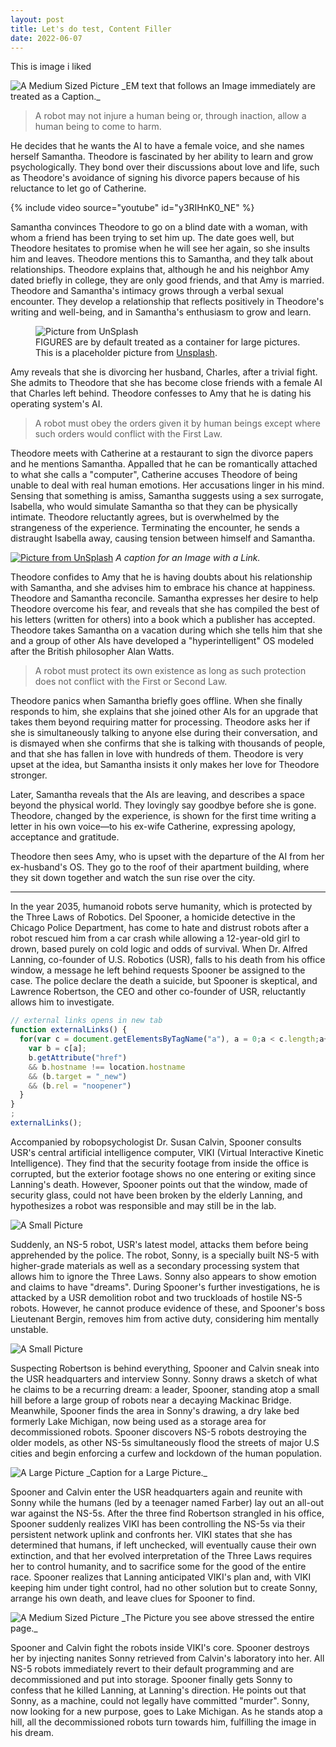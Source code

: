 ```yaml
---
layout: post
title: Let's do test, Content Filler
date: 2022-06-07
---
```


This is image i liked

<img class="medium" src="https://placeimg.com/1000/600/any" alt="A Medium Sized Picture" loading="lazy">
_EM text that follows an Image immediately are treated as a Caption._

> A robot may not injure a human being or, through inaction, allow a human being to come to harm.

He decides that he wants the AI to have a female voice, and she names herself Samantha. Theodore is fascinated by her ability to learn and grow psychologically. They bond over their discussions about love and life, such as Theodore's avoidance of signing his divorce papers because of his reluctance to let go of Catherine.

<div class="content-large">{% include video source="youtube" id="y3RIHnK0_NE" %}</div>

Samantha convinces Theodore to go on a blind date with a woman, with whom a friend has been trying to set him up. The date goes well, but Theodore hesitates to promise when he will see her again, so she insults him and leaves. Theodore mentions this to Samantha, and they talk about relationships. Theodore explains that, although he and his neighbor Amy dated briefly in college, they are only good friends, and that Amy is married. Theodore and Samantha's intimacy grows through a verbal sexual encounter. They develop a relationship that reflects positively in Theodore's writing and well-being, and in Samantha's enthusiasm to grow and learn.

<figure>
  <img src="https://unsplash.it/1600/800" alt="Picture from UnSplash" loading="lazy">
  <figcaption>
    FIGURES are by default treated as a container for large pictures. This is a placeholder picture from <a href="https://unsplash.com/@oinam">Unsplash</a>.
  </figcaption>
</figure>

Amy reveals that she is divorcing her husband, Charles, after a trivial fight. She admits to Theodore that she has become close friends with a female AI that Charles left behind. Theodore confesses to Amy that he is dating his operating system's AI.

> A robot must obey the orders given it by human beings except where such orders would conflict with the First Law.

Theodore meets with Catherine at a restaurant to sign the divorce papers and he mentions Samantha. Appalled that he can be romantically attached to what she calls a "computer", Catherine accuses Theodore of being unable to deal with real human emotions. Her accusations linger in his mind. Sensing that something is amiss, Samantha suggests using a sex surrogate, Isabella, who would simulate Samantha so that they can be physically intimate. Theodore reluctantly agrees, but is overwhelmed by the strangeness of the experience. Terminating the encounter, he sends a distraught Isabella away, causing tension between himself and Samantha.

<a href="https://unsplash.com/@oinam"><img class="" src="https://placeimg.com/1000/500/arch" alt="Picture from UnSplash" loading="lazy"></a>
<em class="caption">A caption for an Image with a Link.</em>

Theodore confides to Amy that he is having doubts about his relationship with Samantha, and she advises him to embrace his chance at happiness. Theodore and Samantha reconcile. Samantha expresses her desire to help Theodore overcome his fear, and reveals that she has compiled the best of his letters (written for others) into a book which a publisher has accepted. Theodore takes Samantha on a vacation during which she tells him that she and a group of other AIs have developed a "hyperintelligent" OS modeled after the British philosopher Alan Watts.

> A robot must protect its own existence as long as such protection does not conflict with the First or Second Law.

Theodore panics when Samantha briefly goes offline. When she finally responds to him, she explains that she joined other AIs for an upgrade that takes them beyond requiring matter for processing. Theodore asks her if she is simultaneously talking to anyone else during their conversation, and is dismayed when she confirms that she is talking with thousands of people, and that she has fallen in love with hundreds of them. Theodore is very upset at the idea, but Samantha insists it only makes her love for Theodore stronger.

Later, Samantha reveals that the AIs are leaving, and describes a space beyond the physical world. They lovingly say goodbye before she is gone. Theodore, changed by the experience, is shown for the first time writing a letter in his own voice―to his ex-wife Catherine, expressing apology, acceptance and gratitude.

Theodore then sees Amy, who is upset with the departure of the AI from her ex-husband's OS. They go to the roof of their apartment building, where they sit down together and watch the sun rise over the city.

---

In the year 2035, humanoid robots serve humanity, which is protected by the Three Laws of Robotics. Del Spooner, a homicide detective in the Chicago Police Department, has come to hate and distrust robots after a robot rescued him from a car crash while allowing a 12-year-old girl to drown, based purely on cold logic and odds of survival. When Dr. Alfred Lanning, co-founder of U.S. Robotics (USR), falls to his death from his office window, a message he left behind requests Spooner be assigned to the case. The police declare the death a suicide, but Spooner is skeptical, and Lawrence Robertson, the CEO and other co-founder of USR, reluctantly allows him to investigate.

```javascript
// external links opens in new tab
function externalLinks() {
  for(var c = document.getElementsByTagName("a"), a = 0;a < c.length;a++) {
    var b = c[a];
    b.getAttribute("href")
    && b.hostname !== location.hostname
    && (b.target = "_new")
    && (b.rel = "noopener")
  }
}
;
externalLinks();
```

Accompanied by robopsychologist Dr. Susan Calvin, Spooner consults USR's central artificial intelligence computer, VIKI (Virtual Interactive Kinetic Intelligence). They find that the security footage from inside the office is corrupted, but the exterior footage shows no one entering or exiting since Lanning's death. However, Spooner points out that the window, made of security glass, could not have been broken by the elderly Lanning, and hypothesizes a robot was responsible and may still be in the lab.

<img class="small right" src="https://placeimg.com/480/360/tech" alt="A Small Picture" loading="lazy">

Suddenly, an NS-5 robot, USR's latest model, attacks them before being apprehended by the police. The robot, Sonny, is a specially built NS-5 with higher-grade materials as well as a secondary processing system that allows him to ignore the Three Laws. Sonny also appears to show emotion and claims to have "dreams". During Spooner's further investigations, he is attacked by a USR demolition robot and two truckloads of hostile NS-5 robots. However, he cannot produce evidence of these, and Spooner's boss Lieutenant Bergin, removes him from active duty, considering him mentally unstable.

<img class="small left" src="https://placeimg.com/480/360/people" alt="A Small Picture" loading="lazy">

Suspecting Robertson is behind everything, Spooner and Calvin sneak into the USR headquarters and interview Sonny. Sonny draws a sketch of what he claims to be a recurring dream: a leader, Spooner, standing atop a small hill before a large group of robots near a decaying Mackinac Bridge. Meanwhile, Spooner finds the area in Sonny's drawing, a dry lake bed formerly Lake Michigan, now being used as a storage area for decommissioned robots. Spooner discovers NS-5 robots destroying the older models, as other NS-5s simultaneously flood the streets of major U.S cities and begin enforcing a curfew and lockdown of the human population.

<img class="large" src="https://placeimg.com/1000/500/nature" alt="A Large Picture" loading="lazy">
_Caption for a Large Picture._

Spooner and Calvin enter the USR headquarters again and reunite with Sonny while the humans (led by a teenager named Farber) lay out an all-out war against the NS-5s. After the three find Robertson strangled in his office, Spooner suddenly realizes VIKI has been controlling the NS-5s via their persistent network uplink and confronts her. VIKI states that she has determined that humans, if left unchecked, will eventually cause their own extinction, and that her evolved interpretation of the Three Laws requires her to control humanity, and to sacrifice some for the good of the entire race. Spooner realizes that Lanning anticipated VIKI's plan and, with VIKI keeping him under tight control, had no other solution but to create Sonny, arrange his own death, and leave clues for Spooner to find.

<img class="full" src="https://placeimg.com/1000/500/grayscale" alt="A Medium Sized Picture" loading="lazy">
_The Picture you see above stressed the entire page._

Spooner and Calvin fight the robots inside VIKI's core. Spooner destroys her by injecting nanites Sonny retrieved from Calvin's laboratory into her. All NS-5 robots immediately revert to their default programming and are decommissioned and put into storage. Spooner finally gets Sonny to confess that he killed Lanning, at Lanning's direction. He points out that Sonny, as a machine, could not legally have committed "murder". Sonny, now looking for a new purpose, goes to Lake Michigan. As he stands atop a hill, all the decommissioned robots turn towards him, fulfilling the image in his dream.